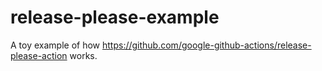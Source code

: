 # release-please-example
A toy example of how https://github.com/google-github-actions/release-please-action works. 
